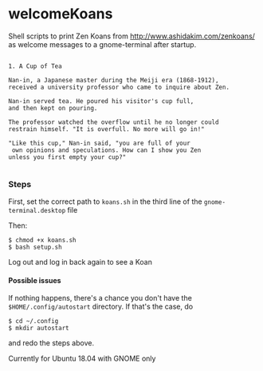 # welcomeKoans
Shell scripts to print Zen Koans from http://www.ashidakim.com/zenkoans/ as welcome messages to a gnome-terminal after startup.


```

1. A Cup of Tea

Nan-in, a Japanese master during the Meiji era (1868-1912), 
received a university professor who came to inquire about Zen.

Nan-in served tea. He poured his visitor's cup full, 
and then kept on pouring.

The professor watched the overflow until he no longer could 
restrain himself. "It is overfull. No more will go in!"

"Like this cup," Nan-in said, "you are full of your
 own opinions and speculations. How can I show you Zen 
unless you first empty your cup?"


```




### Steps 
First, set the correct path to `koans.sh` in the third line of the `gnome-terminal.desktop` file

Then:
```
$ chmod +x koans.sh
$ bash setup.sh
```

Log out and log in back again to see a Koan


#### Possible issues
If nothing happens, there's a chance you don't have the `$HOME/.config/autostart` directory. If that's the case, do
```
$ cd ~/.config
$ mkdir autostart
``` 
and redo the steps above.


Currently for Ubuntu 18.04 with GNOME only

